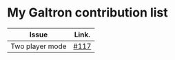 My Galtron contribution list
==============================

| Issue            | Link.    |
|------------------|----------|
|Two player mode   |[#117](https://github.com/inureyes/Galtron/issues/117)|

